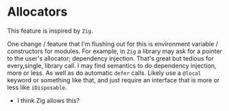 # Allocators

This feature is inspired by `Zig`.

One change / feature that I'm flushing out for this is environment variable / constructors for modules. For example, in `Zig` a library may ask for a pointer to the user's allocator; dependency injection. That's great but tedious for every,single, library call. I may find semantics to do dependency injection, more or less. As well as do automatic `defer` calls. Likely use a `@local` keyword or something like that, and just require an interface that is more or less like `iDisposable`.

- I think Zig allows this?
